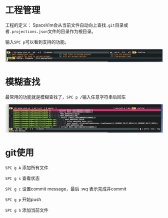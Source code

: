 # 工程管理

工程的定义：
SpaceVim会从当前文件自动向上查找`.git`目录或者`.projections.json`文件的目录作为根目录。

输入`SPC p`可以看到支持的功能。

![](media/15148309894225.jpg)


# 模糊查找

最常用的功能就是模糊查找了，`SPC p /`输入任意字符串后回车

![](media/15148312202947.jpg)




# git使用

`SPC g A` 添加所有文件

`SPC g s` 查看状态

`SPC g c` 设置commit message，最后 :wq 表示完成并commit

`SPC g p` 开始push

`SPC g S` 添加当前文件


